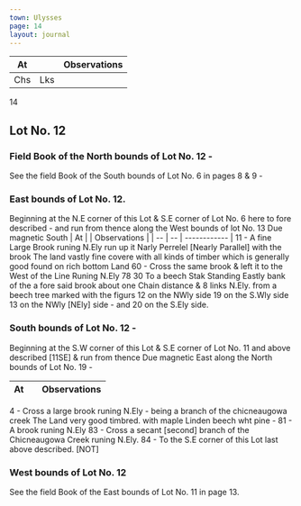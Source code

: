 ```yaml
---
town: Ulysses
page: 14
layout: journal
---
```


| At |    | Observations |
| -- | -- | ------------ |
| Chs | Lks | |

14

## Lot No. 12
### Field Book of the North bounds of Lot No. 12 -
 See the field Book of the South bounds of Lot No. 6 in pages 8 & 9 -

### East bounds of Lot No. 12.
Beginning at the N.E corner of this Lot & S.E corner of Lot No. 6 here to fore described  - and run from thence along the West bounds of lot No. 13
Due magnetic South
| At |    | Observations |
| -- | -- | ------------ |
11  -  A fine Large Brook runing N.Ely run up it Narly Perrelel [Nearly Parallel] with the brook 
The land vastly fine covere with all kinds of timber which is generally good found on rich bottom Land
60  -  Cross the same brook & left it to the West of the Line Runing N.Ely
78  30  To a beech Stak Standing Eastly bank of the a fore said brook about one Chain distance &
 8 links N.Ely. from a beech tree marked with the figurs 12 on the NWly side 19 on the S.Wly side 13 on the NWly [NEly] side -  and 20 on the S.Ely side.

### South bounds of Lot No. 12 -
Beginning at the S.W corner of this Lot & S.E corner of Lot No. 11 and above described [11SE] & run from thence
Due magnetic East along the North bounds of Lot No. 19 -

| At |    | Observations |
| -- | -- | ------------ |
4  -  Cross a large brook runing N.Ely - being a branch of the chicneaugowa creek The Land 
very good timbred. with maple Linden beech wht pine -
81  -  A brook runing N.Ely
83  -  Cross a secant [second] branch of the Chicneaugowa Creek runing N.Ely.
84  -  To the S.E corner of this Lot last above described. [NOT]

### West bounds of Lot No. 12
See the field Book of the East bounds of Lot No. 11 in page 13.